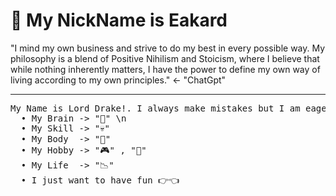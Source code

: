 # 👋 My NickName is Eakard

<p> "I mind my own business and strive to do my best in every possible way. My philosophy is a blend of Positive Nihilism and Stoicism, where I believe that while nothing inherently matters, I have the power to define my own way of living according to my own principles." <- "ChatGpt"</p>
<hr>
<pre>
My Name is Lord Drake!. I always make mistakes but I am eager to learn, I just love doing my own stuff and sleeping in my comfy bed.
  • My Brain -> "🙉" \n
  • My Skill -> "💀"
  • My Body  -> "🦴"
  • My Hobby -> "🎮" , "🍿"
  • My Life  -> "📉"
  • I just want to have fun 👉👈
</pre>
